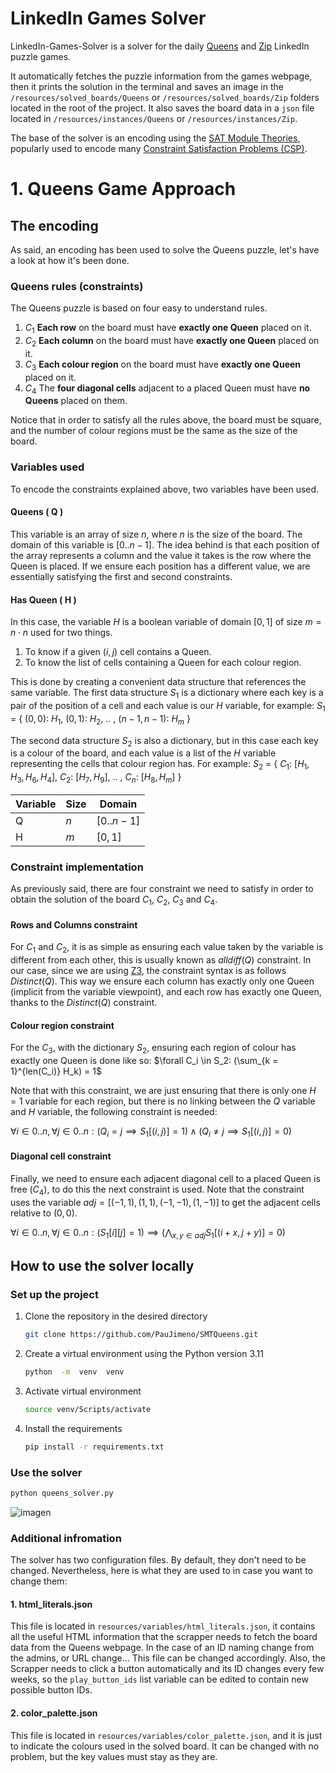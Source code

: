 
# LinkedIn Games Solver
LinkedIn-Games-Solver is a solver for the daily [Queens](https://www.linkedin.com/games/queens/) and [Zip](https://www.linkedin.com/games/zip/) LinkedIn puzzle games.

It automatically fetches the puzzle information from the games webpage, then it prints the solution in the terminal and saves an image in the `/resources/solved_boards/Queens` or `/resources/solved_boards/Zip` folders located in the root of the project. 
It also saves the board data in a `json` file located in `/resources/instances/Queens` or `/resources/instances/Zip`.

The base of the solver is an encoding using the [SAT Module Theories](https://en.wikipedia.org/wiki/Satisfiability_modulo_theories), popularly used to encode many [Constraint Satisfaction Problems (CSP)](https://en.wikipedia.org/wiki/Constraint_satisfaction_problem).

# 1. Queens Game Approach
## The encoding
As said, an encoding has been used to solve the Queens puzzle, let's have a look at how it's been done.
### Queens rules (constraints)
The Queens puzzle is based on four easy to understand rules.
1. $C_1$ **Each row** on the board must have **exactly one Queen** placed on it.
2. $C_2$ **Each column** on the board must have **exactly one Queen** placed on it.
3. $C_3$ **Each colour region** on the board must have **exactly one Queen** placed on it.
4. $C_4$ The **four diagonal cells** adjacent to a placed Queen must have **no Queens** placed on them.

Notice that in order to satisfy all the rules above, the board must be square, and the number of colour regions must be the same as the size of the board. 

### Variables used
To encode the constraints explained above, two variables have been used.
#### Queens ( Q )
This variable is an array of size $n$, where $n$ is the size of the board. The domain of this variable is $[0..n-1]$. The idea behind is that each position of the array represents a column and the value it takes is the row where the Queen is placed. If we ensure each position has a different value, we are essentially satisfying the first and second constraints.
#### Has Queen ( H )
In this case, the variable $H$ is a boolean variable of domain $[0,1]$ of size $m=n \cdot n$ used for two things.
1. To know if a given $(i, j)$ cell contains a Queen.
2. To know the list of cells containing a Queen for each colour region.

This is done by creating a convenient data structure that references the same variable. The first data structure $S_1$ is a dictionary where each key is a pair of the position of a cell and each value is our $H$ variable, for example:
$S_1$ = { $(0,0)$: $H_1$, $(0,1)$: $H_2$, .. , $(n-1, n-1)$: $H_m$ }

The second data structure $S_2$ is also a dictionary, but in this case each key is a colour of the board, and each value is a list of the $H$ variable representing the cells that colour region has. For example:
$S_2$ = { $C_1$: $[H_1, H_3, H_6, H_4]$, $C_2$:  $[H_7, H_9]$, .. , $C_n$: $[H_8, H_m]$ }

| Variable | Size | Domain|
|--|--|--|
| Q | $n$ |	$[0..n-1]$ |
| H | $m$ |	$[0,1]$ |

### Constraint implementation
As previously said, there are four constraint we need to satisfy in order to obtain the solution of the board $C_1$, $C_2$, $C_3$ and $C_4$.

#### Rows and Columns constraint
For $C_1$ and $C_2$, it is as simple as ensuring each value taken by the variable is different from each other, this is usually known as $alldiff(Q)$ constraint. In our case, since we are using [Z3](https://en.wikipedia.org/wiki/Z3_Theorem_Prover), the constraint syntax is as follows $Distinct(Q)$.
This way we ensure each column has exactly only one Queen (implicit from the variable viewpoint), and each row has exactly one Queen, thanks to the $Distinct(Q)$ constraint.

#### Colour region constraint
For the $C_3$, with the dictionary $S_2$, ensuring each region of colour has exactly one Queen is done like so:
$\forall C_i \in S_2: (\sum_{k = 1}^{len(C_i)} H_k) = 1$

Note that with this constraint, we are just ensuring that there is only one $H=1$ variable for each region, but there is no linking between the $Q$ variable and $H$ variable, the following constraint is needed:

$\forall i \in 0..n, \forall j \in 0..n: (Q_i=j \implies S_1[(i,j)]=1) \wedge (Q_i \neq j \implies S_1[(i,j)]=0)$

#### Diagonal cell constraint
Finally, we need to ensure each adjacent diagonal cell to a placed Queen is free ($C_4$), to do this the next constraint is used.
Note that the constraint uses the variable  ${adj}=[(-1, 1), (1, 1), (-1, -1), (1, -1)]$ to get the adjacent cells relative to $(0,0)$.

$\forall i \in 0..n, \forall j \in 0..n: (S_1[i][j]=1) \implies (\bigwedge_{x, y \in adj} S_1[(i+x,j+y)]=0)$

## How to use the solver locally
### Set up the project
1. Clone the repository in the desired directory
	```bash
	git clone https://github.com/PauJimeno/SMTQueens.git
	```
2. Create a virtual environment using the Python version 3.11
	```bash
	python  -m  venv  venv
	```
3. Activate virtual environment
	```bash
	source venv/Scripts/activate
	```
4. Install the requirements
	```bash
	pip install -r requirements.txt
	```
### Use the solver
```bash
python queens_solver.py
```
![imagen](https://github.com/user-attachments/assets/0186bf8d-3ba7-49a0-bafe-804748241914)

### Additional infromation
The solver has two configuration files. By default, they don't need to be changed. Nevertheless, here is what they are used to in case you want to change them:

#### 1. html_literals.json
This file is located in `resources/variables/html_literals.json`, it contains all the useful HTML information that the scrapper needs to fetch the board data from the Queens webpage. In the case of an ID naming change from the admins, or URL change... This file can be changed accordingly. Also, the Scrapper needs to click a button automatically and its ID changes every few weeks, so the `play_button_ids` list variable can be edited to contain new possible button IDs.

#### 2. color_palette.json
This file is located in `resources/variables/color_palette.json`, and it is just to indicate the colours used in the solved board. It can be changed with no problem, but the key values must stay as they are.
